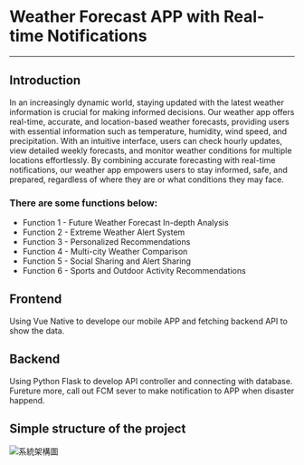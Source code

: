 # Weather Forecast APP with Real-time Notifications
-----------
## Introduction
In an increasingly dynamic world, staying updated with the latest weather information is crucial for making informed decisions. Our weather app offers real-time, accurate, and location-based weather forecasts, providing users with essential information such as temperature, humidity, wind speed, and precipitation. With an intuitive interface, users can check hourly updates, view detailed weekly forecasts, and monitor weather conditions for multiple locations effortlessly.
By combining accurate forecasting with real-time notifications, our weather app empowers users to stay informed, safe, and prepared, regardless of where they are or what conditions they may face.

### There are some functions below:
* Function 1 - Future Weather Forecast In-depth Analysis
* Function 2 - Extreme Weather Alert System
* Function 3 - Personalized Recommendations
* Function 4 - Multi-city Weather Comparison
* Function 5 - Social Sharing and Alert Sharing
* Function 6 - Sports and Outdoor Activity Recommendations
  
## Frontend
Using Vue Native to develope our mobile APP and fetching backend API to show the data.

## Backend
Using Python Flask to develop API controller and connecting with database. Fureture more, call out FCM sever to make notification to APP when disaster happend.

## Simple structure of the project

![系統架構圖](https://github.com/user-attachments/assets/2b9e814f-2677-4aab-acaf-11edbcee4524)


  
